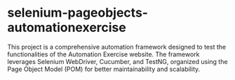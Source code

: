 # selenium-pageobjects-automationexercise
This project is a comprehensive automation framework designed to test the functionalities of the Automation Exercise website. The framework leverages Selenium WebDriver, Cucumber, and TestNG, organized using the Page Object Model (POM) for better maintainability and scalability.
